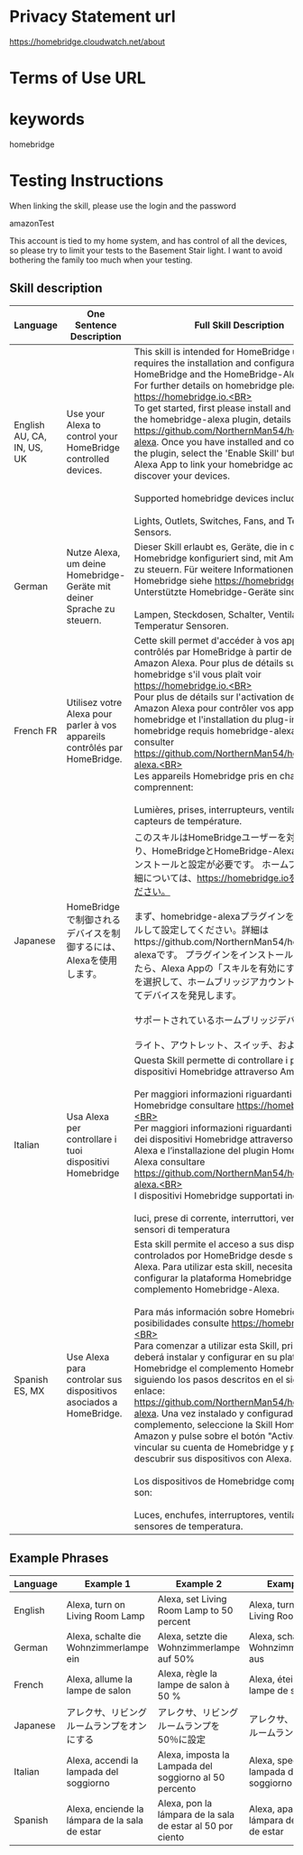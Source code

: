 # Privacy Statement url

https://homebridge.cloudwatch.net/about

# Terms of Use URL

# keywords

homebridge

# Testing Instructions

When linking the skill, please use the login and the password

amazonTest

This account is tied to my home system, and has control of all the devices, so please try to limit your tests to the Basement Stair light.  I want to avoid bothering the family too much when your testing.

## Skill description

| Language | One Sentence Description | Full Skill Description |
| ------ | -------- | -------- |
| English AU, CA, IN, US, UK| Use your Alexa to control your HomeBridge controlled devices. | This skill is intended for HomeBridge users, and requires the installation and configuration of HomeBridge and the HomeBridge-Alexa Plugin. For further details on homebridge please see https://homebridge.io.<BR><BR>To get started, first please install and configure the homebridge-alexa plugin, details are here https://github.com/NorthernMan54/homebridge-alexa. Once you have installed and configured the plugin, select the 'Enable Skill' button in the Alexa App to link your homebridge account and discover your devices.<BR><BR>Supported homebridge devices include:<BR><BR>Lights, Outlets, Switches, Fans, and Temperature Sensors. |
| German | Nutze Alexa, um deine Homebridge-Geräte mit deiner Sprache zu steuern. | Dieser Skill erlaubt es, Geräte, die in deiner Homebridge konfiguriert sind, mit Amazon Alexa zu steuern. Für weitere Informationen zu Homebridge siehe https://homebridge.io.<BR><BR>Unterstützte Homebridge-Geräte sind:<BR><BR>Lampen, Steckdosen, Schalter, Ventilatoren und Temperatur Sensoren.|
| French FR | Utilisez votre Alexa pour parler à vos appareils contrôlés par HomeBridge. | Cette skill permet d'accéder à vos appareils contrôlés par HomeBridge à partir de votre Amazon Alexa. Pour plus de détails sur homebridge s'il vous plaît voir https://homebridge.io.<BR><BR>Pour plus de détails sur l'activation de votre Amazon Alexa pour contrôler vos appareils homebridge et l'installation du plug-in homebridge requis homebridge-alexa, veuillez consulter https://github.com/NorthernMan54/homebridge-alexa.<BR><BR>Les appareils Homebridge pris en charge comprennent:<BR><BR>Lumières, prises, interrupteurs, ventilateurs et capteurs de température. |
| Japanese | HomeBridgeで制御されるデバイスを制御するには、Alexaを使用します。 | このスキルはHomeBridgeユーザーを対象としており、HomeBridgeとHomeBridge-Alexa Pluginのインストールと設定が必要です。 ホームブリッジの詳細については、https://homebridge.ioを参照してください。<BR><BR>まず、homebridge-alexaプラグインをインストールして設定してください。詳細はhttps://github.com/NorthernMan54/homebridge-alexaです。 プラグインをインストールして設定したら、Alexa Appの「スキルを有効にする」ボタンを選択して、ホームブリッジアカウントをリンクしてデバイスを発見します。<BR><BR>サポートされているホームブリッジデバイスには、<BR><BR>ライト、アウトレット、スイッチ、およびファン。|
| Italian | Usa Alexa per controllare i tuoi dispositivi Homebridge | Questa Skill permette di controllare i propri dispositivi Homebridge attraverso Amazon Alexa.<BR><BR>Per maggiori informazioni riguardanti Homebridge consultare https://homebridge.io.<BR><BR>Per maggiori informazioni riguardanti il controllo dei dispositivi Homebridge attraverso Amazon Alexa e l’installazione del plugin Homebridge-Alexa consultare https://github.com/NorthernMan54/homebridge-alexa.<BR><BR>I dispositivi Homebridge supportati includono:<BR><BR>luci, prese di corrente, interruttori, ventole e sensori di temperatura|
| Spanish ES, MX | Use Alexa para controlar sus dispositivos asociados a HomeBridge. | Esta skill permite el acceso a sus dispositivos controlados por HomeBridge desde su Amazon Alexa. Para utilizar esta skill, necesita instalar y configurar la plataforma Homebridge y el complemento Homebridge-Alexa. <BR><BR>Para más información sobre Homebridge y sus posibilidades consulte https://homebridge.io.<BR><BR>Para comenzar a utilizar esta Skill, primero deberá instalar y configurar en su plataforma Homebridge el complemento Homebridge-Alexa siguiendo los pasos descritos en el siguiente enlace: https://github.com/NorthernMan54/homebridge-alexa. Una vez instalado y configurado el complemento, seleccione la Skill Homebridge en Amazon y pulse sobre el botón "Activar" para vincular su cuenta de Homebridge y poder descubrir sus dispositivos con Alexa.<BR><BR>Los dispositivos de Homebridge compatibles son:<BR><BR>Luces, enchufes, interruptores, ventiladores y sensores de temperatura. |

## Example Phrases

| Language | Example 1 | Example 2 | Example 3 |
| -------- | --------- | --------- | --------- |
| English | Alexa, turn on Living Room Lamp | Alexa, set Living Room Lamp to 50 percent | Alexa, turn off Living Room Lamp |
| German | Alexa, schalte die Wohnzimmerlampe ein | Alexa, setzte die Wohnzimmerlampe auf 50% | Alexa, schalte die Wohnzimmerlampe aus |
| French | Alexa, allume la lampe de salon | Alexa, règle la lampe de salon à 50 % | Alexa, éteins la lampe de salon |
| Japanese | アレクサ、リビングルームランプをオンにする | アレクサ、リビングルームランプを50％に設定 | アレクサ、リビングルームランプを消す |
| Italian | Alexa, accendi la lampada del soggiorno | Alexa, imposta la Lampada del soggiorno al 50 percento | Alexa, spegni la lampada del soggiorno |
| Spanish | Alexa, enciende la lámpara de la sala de estar | Alexa, pon la lámpara de la sala de estar al 50 por ciento | Alexa, apaga la lámpara de la sala de estar |
